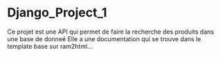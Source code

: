# Django_Project_1

Ce projet est une API qui permet de faire la recherche des produits dans une base de donneé 
Elle a une documentation qui se trouve dans le template base sur ram2html...
